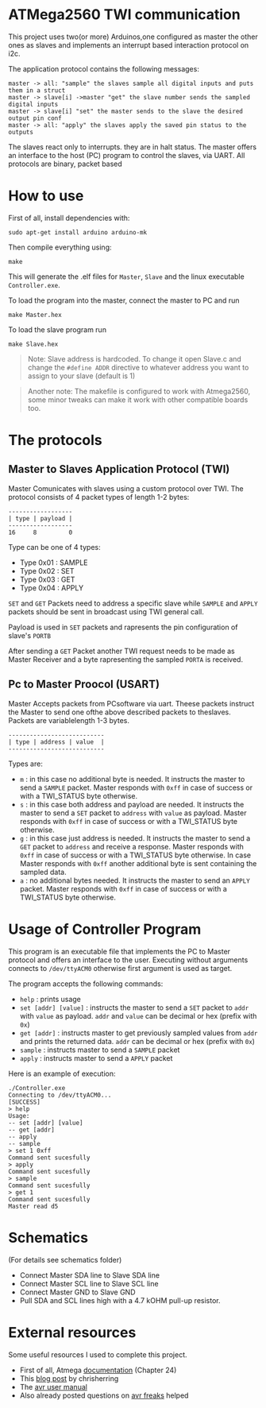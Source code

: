 # ATMega2560 TWI communication 
This project uses two(or more) Arduinos,one configured as master the other ones as slaves and implements an interrupt based interaction protocol on i2c.


The application protocol contains the following messages:
``` 
master -> all: "sample" the slaves sample all digital inputs and puts them in a struct 
master -> slave[i] ->master "get" the slave number sends the sampled digital inputs 
master -> slave[i] "set" the master sends to the slave the desired output pin conf
master -> all: "apply" the slaves apply the saved pin status to the outputs
```
The slaves react only to interrupts. they are in halt status. The master offers an interface to the host (PC) program to control the slaves, via UART. All protocols are binary, packet based

# How to use
First of all, install dependencies with:
```
sudo apt-get install arduino arduino-mk
```
Then compile everything using:
```
make
```
This will generate the .elf files for `Master`, `Slave` and the linux executable `Controller.exe`.

To load the program into the master, connect the master to PC and run
```
make Master.hex
```
To load the slave program run
```
make Slave.hex
```

>Note: Slave address is hardcoded. To change it open Slave.c and change the `#define ADDR` directive to whatever address you want to assign to your slave (default is 1)

>Another note: The makefile is configured to work with Atmega2560, some minor tweaks can make it work with other compatible boards too.

# The protocols
## Master to Slaves Application Protocol (TWI)

 Master Comunicates with slaves using a custom protocol over TWI. The protocol consists of 4 packet types of length 1-2 bytes:

 ```
------------------
| type | payload |
------------------
16     8         0
 ```

 Type can be one of 4 types:
 * Type 0x01 :  SAMPLE
 * Type 0x02 :  SET
 * Type 0x03 :  GET
 * Type 0x04 :  APPLY

`SET` and `GET` Packets need to address a specific slave while `SAMPLE` and `APPLY` packets should be sent in broadcast using TWI general call.

Payload is used in `SET` packets and rapresents the pin configuration of slave's `PORTB`

After sending a `GET` Packet another TWI request needs to be made as Master Receiver and a byte rapresenting the sampled `PORTA` is received.

## Pc to Master Proocol (USART)
Master Accepts packets from PCsoftware via uart. Theese packets instruct the Master to send one ofthe above described packets to theslaves. Packets are variablelength 1-3 bytes.
```
---------------------------
| type | address | value  |
---------------------------
```
Types are:
* `m` : in this case no additional byte is needed. It instructs the master to send a `SAMPLE` packet. Master responds with `0xff` in case of success or with a TWI_STATUS byte otherwise.
* `s` : in this case both address and payload are needed. It instructs the master to send a `SET` packet to `address` with `value` as payload. Master responds with `0xff` in case of success or with a TWI_STATUS byte otherwise.
* `g` : in this case just address is needed. It instructs the master to send a `GET` packet to `address` and receive a response. Master responds with `0xff` in case of success or with a TWI_STATUS byte otherwise. In case Master responds with `0xff` another additional byte is sent containing the sampled data.
* `a` : no additional bytes needed. It instructs the master to send an `APPLY` packet. Master responds with `0xff` in case of success or with a TWI_STATUS byte otherwise.

# Usage of Controller Program
This program is an executable file that implements the PC to Master protocol and offers an interface to the user. Executing without arguments connects to `/dev/ttyACM0` otherwise first argument is used as target.

The program accepts the following commands:

* `help` : prints usage
* `set [addr] [value]` : instructs the master to send a `SET` packet to `addr` with `value` as payload. `addr` and `value` can be decimal or hex (prefix with `0x`)
* `get [addr]` : instructs master to get previously sampled values from `addr` and prints the returned data. `addr` can be decimal or hex (prefix with `0x`)
* `sample` : instructs master to send a `SAMPLE` packet
* `apply` : instructs master to send a `APPLY` packet

Here is an example of execution:
```
./Controller.exe
Connecting to /dev/ttyACM0...
[SUCCESS]
> help
Usage:
-- set [addr] [value]
-- get [addr]
-- apply
-- sample
> set 1 0xff
Command sent sucesfully
> apply
Command sent sucesfully
> sample
Command sent sucesfully
> get 1
Command sent sucesfully
Master read d5

```

# Schematics
(For details see schematics folder)

* Connect Master SDA line to Slave SDA line
* Connect Master SCL line to Slave SCL line
* Connect Master GND to Slave GND 
* Pull SDA and SCL lines high with a 4.7 kOHM pull-up resistor.



# External resources
Some useful resources I used to complete this project. 
* First of all, Atmega [documentation](http://ww1.microchip.com/downloads/en/DeviceDoc/Atmel-2549-8-bit-AVR-Microcontroller-ATmega640-1280-1281-2560-2561_datasheet.pdf) (Chapter 24)
* This [blog post](http://www.chrisherring.net/all/tutorial-interrupt-driven-twi-interface-for-avr-part1/) by chrisherring
* The [avr user manual](https://www.nongnu.org/avr-libc/user-manual/modules.html)
* Also already posted questions on [avr freaks](https://www.avrfreaks.net) helped
